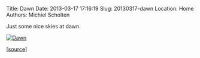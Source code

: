 Title: Dawn
Date: 2013-03-17 17:16:19
Slug: 20130317-dawn
Location: Home
Authors: Michiel Scholten

<p>Just some nice skies at dawn.</p>

<div class="content-image"><a href="https://www.flickr.com/photos/aquatix/8482333958/in/photostream/"><img src="https://farm9.staticflickr.com/8365/8482333958_240e8175d6_h.jpg" alt="Dawn" title="Dawn" /></a></div>
<p>[<a href="https://www.flickr.com/photos/aquatix/8482333958/in/photostream/">source</a>]</p>